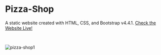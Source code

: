# Pizza-Shop
A static website created with HTML, CSS, and Bootstrap v4.4.1. <a href="https://jd0x0021.github.io/Pizza-Shop/">Check the Website Live!</a>

<br/>

![pizza-shop1](https://user-images.githubusercontent.com/62003240/131103219-2a71279c-ea3d-46d2-8679-b0b324c9e4f0.png)
